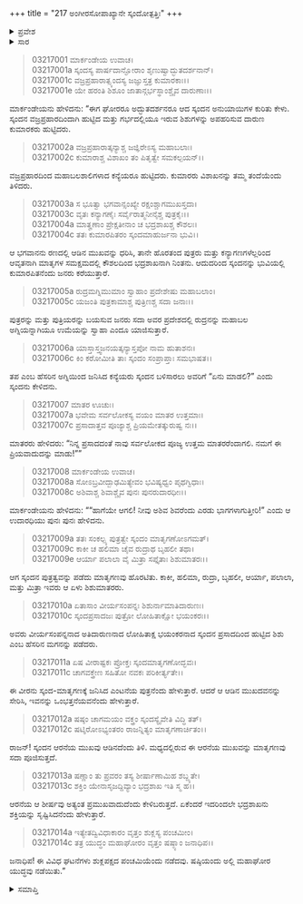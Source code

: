 +++
title = "217 ಅಂಗೀರಸೋಪಾಖ್ಯಾನೇ ಸ್ಕಂದೋತ್ಪತ್ತಿಃ"
+++

<details><summary>ಪ್ರವೇಶ</summary>


।।   ಓಂ ಓಂ ನಮೋ ನಾರಾಯಣಾಯ।।   ಶ್ರೀ ವೇದವ್ಯಾಸಾಯ ನಮಃ ।।

ಶ್ರೀ ಕೃಷ್ಣದ್ವೈಪಾಯನ ವೇದವ್ಯಾಸ ವಿರಚಿತ  

**ಶ್ರೀ ಮಹಾಭಾರತ**

**ಆರಣ್ಯಕ ಪರ್ವ**

**ಮಾರ್ಕಂಡೇಯಸಮಸ್ಯಾ ಪರ್ವ**

**ಅಧ್ಯಾಯ 217**

</details>


<details><summary>ಸಾರ</summary>

ವಜ್ರಪ್ರಹಾರದಿಂದ ಜನಿಸಿದ ಕುಮಾರ ಕುಮಾರಿಯರ ವರ್ಣನೆ (1-14).

</details>


> 03217001 ಮಾರ್ಕಂಡೇಯ ಉವಾಚ।  
03217001a ಸ್ಕಂದಸ್ಯ ಪಾರ್ಷದಾನ್ಘೋರಾಂ ಶೃಣುಷ್ವಾದ್ಭುತದರ್ಶನಾನ್।  
03217001c ವಜ್ರಪ್ರಹಾರಾತ್ಸ್ಕಂದಸ್ಯ ಜಜ್ಞುಸ್ತತ್ರ ಕುಮಾರಕಾಃ।।   
03217001e ಯೇ ಹರಂತಿ ಶಿಶೂಂ ಜಾತಾನ್ಗರ್ಭಸ್ಥಾಂಶ್ಚೈವ ದಾರುಣಾಃ।।

ಮಾರ್ಕಂಡೇಯನು ಹೇಳಿದನು: “ಈಗ ಘೋರರೂ ಅದ್ಭುತದರ್ಶನರೂ ಆದ ಸ್ಕಂದನ ಅನುಯಾಯಿಗಳ ಕುರಿತು ಕೇಳು. ಸ್ಕಂದನ ವಜ್ರಪ್ರಹಾರದಿಂದಾಗಿ ಹುಟ್ಟಿದ ಮತ್ತು ಗರ್ಭದಲ್ಲಿಯೂ ಇರುವ ಶಿಶುಗಳನ್ನು ಅಪಹರಿಸುವ ದಾರುಣ ಕುಮಾರಕರು ಹುಟ್ಟಿದರು.

> 03217002a ವಜ್ರಪ್ರಹಾರಾತ್ಕನ್ಯಾಶ್ಚ ಜಜ್ಞಿರೇಽಸ್ಯ ಮಹಾಬಲಾಃ।  
03217002c ಕುಮಾರಾಶ್ಚ ವಿಶಾಖಂ ತಂ ಪಿತೃತ್ವೇ ಸಮಕಲ್ಪಯನ್।।

ವಜ್ರಪ್ರಹಾರದಿಂದ ಮಹಾಬಲಶಾಲಿಗಳಾದ ಕನ್ಯೆಯರೂ ಹುಟ್ಟಿದರು. ಕುಮಾರರು ವಿಶಾಖನನ್ನು ತಮ್ಮ ತಂದೆಯೆಂದು ತಿಳಿದರು.

> 03217003a ಸ ಭೂತ್ವಾ ಭಗವಾನ್ಸಂಖ್ಯೇ ರಕ್ಷಂಶ್ಚಾಗಮುಖಸ್ತದಾ।  
03217003c ವೃತಃ ಕನ್ಯಾಗಣೈಃ ಸರ್ವೈರಾತ್ಮನೀನೈಶ್ಚ ಪುತ್ರಕೈಃ।।  
03217004a ಮಾತೄಣಾಂ ಪ್ರೇಕ್ಷತೀನಾಂ ಚ ಭದ್ರಶಾಖಶ್ಚ ಕೌಶಲಃ।  
03217004c ತತಃ ಕುಮಾರಪಿತರಂ ಸ್ಕಂದಮಾಹುರ್ಜನಾ ಭುವಿ।।

ಆ ಭಗವಾನನು ರಣದಲ್ಲಿ ಆಡಿನ ಮುಖವನ್ನು ಧರಿಸಿ, ತಾನೇ ಹೊರತಂದ ಪುತ್ರರು ಮತ್ತು ಕನ್ಯಾಗಣಗಳೆಲ್ಲರಿಂದ ಆವೃತನಾಗಿ ಮಾತೃಗಳ ಸಮಕ್ಷಮದಲ್ಲಿ ಕೌಶಲದಿಂದ ಭದ್ರಶಾಖನಾಗಿ ನಿಂತನು. ಆದುದರಿಂದ ಸ್ಕಂದನನ್ನು ಭುವಿಯಲ್ಲಿ ಕುಮಾರಪಿತನೆಂದು ಜನರು ಕರೆಯುತ್ತಾರೆ.

> 03217005a ರುದ್ರಮಗ್ನಿಮುಮಾಂ ಸ್ವಾಹಾಂ ಪ್ರದೇಶೇಷು ಮಹಾಬಲಾಂ।  
03217005c ಯಜಂತಿ ಪುತ್ರಕಾಮಾಶ್ಚ ಪುತ್ರಿಣಶ್ಚ ಸದಾ ಜನಾಃ।।

ಪುತ್ರರನ್ನು ಮತ್ತು ಪುತ್ರಿಯರನ್ನು ಬಯಸುವ ಜನರು ಸದಾ ಅವರ ಪ್ರದೇಶದಲ್ಲಿ ರುದ್ರನನ್ನು ಮಹಾಬಲ ಅಗ್ನಿಯನ್ನಾಗಿಯೂ ಉಮೆಯನ್ನು ಸ್ವಾಹಾ ಎಂದೂ ಯಾಜಿಸುತ್ತಾರೆ.

> 03217006a ಯಾಸ್ತಾಸ್ತ್ವಜನಯತ್ಕನ್ಯಾಸ್ತಪೋ ನಾಮ ಹುತಾಶನಃ।  
03217006c ಕಿಂ ಕರೋಮೀತಿ ತಾಃ ಸ್ಕಂದಂ ಸಂಪ್ರಾಪ್ತಾಃ ಸಮಭಾಷತ।।

ತಪ ಎಂಬ ಹೆಸರಿನ ಅಗ್ನಿಯಿಂದ ಜನಿಸಿದ ಕನ್ಯೆಯರು ಸ್ಕಂದನ ಬಳಿಸಾರಲು ಅವರಿಗೆ “ಏನು ಮಾಡಲಿ?” ಎಂದು ಸ್ಕಂದನು ಕೇಳಿದನು.

> 03217007 ಮಾತರ ಊಚುಃ।  
03217007a ಭವೇಮ ಸರ್ವಲೋಕಸ್ಯ ವಯಂ ಮಾತರ ಉತ್ತಮಾಃ।  
03217007c ಪ್ರಸಾದಾತ್ತವ ಪೂಜ್ಯಾಶ್ಚ ಪ್ರಿಯಮೇತತ್ಕುರುಷ್ವ ನಃ।।

ಮಾತರರು ಹೇಳಿದರು: “ನಿನ್ನ ಪ್ರಸಾದದಂತೆ ನಾವು ಸರ್ವಲೋಕದ ಪೂಜ್ಯ ಉತ್ತಮ ಮಾತರರೆಂದಾಗಲಿ. ನಮಗೆ ಈ ಪ್ರಿಯವಾದುದನ್ನು ಮಾಡು!””

> 03217008 ಮಾರ್ಕಂಡೇಯ ಉವಾಚ।  
03217008a ಸೋಽಬ್ರವೀದ್ಬಾಢಮಿತ್ಯೇವಂ ಭವಿಷ್ಯಧ್ವಂ ಪೃಥಗ್ವಿಧಾಃ।  
03217008c ಅಶಿವಾಶ್ಚ ಶಿವಾಶ್ಚೈವ ಪುನಃ ಪುನರುದಾರಧೀಃ।।

ಮಾರ್ಕಂಡೇಯನು ಹೇಳಿದನು: ““ಹಾಗೆಯೇ ಆಗಲಿ! ನೀವು ಅಶಿವ ಶಿವರೆಂದು ಎರಡು ಭಾಗಗಳಾಗುತ್ತೀರಿ!” ಎಂದು ಆ ಉದಾರಧಿಯು ಪುನಃ ಪುನಃ ಹೇಳಿದನು.

> 03217009a ತತಃ ಸಂಕಲ್ಪ್ಯ ಪುತ್ರತ್ವೇ ಸ್ಕಂದಂ ಮಾತೃಗಣೋಽಗಮತ್।  
03217009c ಕಾಕೀ ಚ ಹಲಿಮಾ ಚೈವ ರುದ್ರಾಥ ಬೃಹಲೀ ತಥಾ।  
03217009e ಆರ್ಯಾ ಪಲಾಲಾ ವೈ ಮಿತ್ರಾ ಸಪ್ತೈತಾಃ ಶಿಶುಮಾತರಃ।।

ಆಗ ಸ್ಕಂದನ ಪುತ್ರತ್ವವನ್ನು ಪಡೆದು ಮಾತೃಗಣವು ಹೊರಟಿತು. ಕಾಕೀ, ಹಲಿಮಾ, ರುದ್ರಾ, ಬೃಹಲೀ, ಆರ್ಯಾ, ಪಲಾಲಾ, ಮತ್ತು ಮಿತ್ರಾ ಇವರು ಆ ಏಳು ಶಿಶುಮಾತರರು.

> 03217010a ಏತಾಸಾಂ ವೀರ್ಯಸಂಪನ್ನಃ ಶಿಶುರ್ನಾಮಾತಿದಾರುಣಃ।  
03217010c ಸ್ಕಂದಪ್ರಸಾದಜಃ ಪುತ್ರೋ ಲೋಹಿತಾಕ್ಷೋ ಭಯಂಕರಃ।।

ಅವರು ವೀರ್ಯಸಂಪನ್ನನಾದ ಅತಿದಾರುಣನಾದ ಲೋಹಿತಾಕ್ಷ ಭಯಂಕರನಾದ ಸ್ಕಂದನ ಪ್ರಸಾದದಿಂದ ಹುಟ್ಟಿದ ಶಿಶು ಎಂಬ ಹೆಸರಿನ ಮಗನನ್ನು ಪಡೆದರು.

> 03217011a ಏಷ ವೀರಾಷ್ಟಕಃ ಪ್ರೋಕ್ತಃ ಸ್ಕಂದಮಾತೃಗಣೋದ್ಭವಃ।   
03217011c ಚಾಗವಕ್ತ್ರೇಣ ಸಹಿತೋ ನವಕಃ ಪರಿಕೀರ್ತ್ಯತೇ।।

ಈ ವೀರನು ಸ್ಕಂದ-ಮಾತೃಗಣಕ್ಕೆ ಜನಿಸಿದ ಎಂಟನೆಯ ಪುತ್ರನೆಂದು ಹೇಳುತ್ತಾರೆ. ಆದರೆ ಆ ಆಡಿನ ಮುಖದವನನ್ನು ಸೇರಿಸಿ, ಇವನನ್ನು ಒಂಭತ್ತನೆಯವನೆಂದು ಹೇಳುತ್ತಾರೆ.

> 03217012a ಷಷ್ಠಂ ಚಾಗಮಯಂ ವಕ್ತ್ರಂ ಸ್ಕಂದಸ್ಯೈವೇತಿ ವಿದ್ಧಿ ತತ್।  
03217012c ಷಟ್ಶಿರೋಽಭ್ಯಂತರಂ ರಾಜನ್ನಿತ್ಯಂ ಮಾತೃಗಣಾರ್ಚಿತಂ।।

ರಾಜನ್! ಸ್ಕಂದನ ಆರನೆಯ ಮುಖವು ಆಡಿನದೆಂದು ತಿಳಿ. ಮಧ್ಯದಲ್ಲಿರುವ ಈ ಆರನೆಯ ಮುಖವನ್ನು ಮಾತೃಗಣವು ಸದಾ ಪೂಜಿಸುತ್ತದೆ.

> 03217013a ಷಣ್ಣಾಂ ತು ಪ್ರವರಂ ತಸ್ಯ ಶೀರ್ಷಾಣಾಮಿಹ ಶಬ್ದ್ಯತೇ।  
03217013c ಶಕ್ತಿಂ ಯೇನಾಸೃಜದ್ದಿವ್ಯಾಂ ಭದ್ರಶಾಖ ಇತಿ ಸ್ಮ ಹ।।

ಆರನೆಯ ಆ ಶೀರ್ಷವು ಅತ್ಯಂತ ಪ್ರಮುಖವಾದುದೆಂದು ಕೇಳಿಬರುತ್ತದೆ. ಏಕೆಂದರೆ ಇದರಿಂದಲೇ ಭದ್ರಶಾಖನು ಶಕ್ತಿಯನ್ನು ಸೃಷ್ಟಿಸಿದನೆಂದು ಹೇಳುತ್ತಾರೆ.

> 03217014a ಇತ್ಯೇತದ್ವಿವಿಧಾಕಾರಂ ವೃತ್ತಂ ಶುಕ್ಲಸ್ಯ ಪಂಚಮೀಂ।  
03217014c ತತ್ರ ಯುದ್ಧಂ ಮಹಾಘೋರಂ ವೃತ್ತಂ ಷಷ್ಠ್ಯಾಂ ಜನಾಧಿಪ।।

ಜನಾಧಿಪ! ಈ ವಿವಿಧ ಘಟನೆಗಳು ಶುಕ್ಲಪಕ್ಷದ ಪಂಚಮಿಯೆಂದು ನಡೆದವು. ಷಷ್ಠಿಯಂದು ಅಲ್ಲಿ ಮಹಾಘೋರ ಯುದ್ಧವು ನಡೆಯಿತು.”


<details><summary>ಸಮಾಪ್ತಿ</summary>


ಇತಿ ಶ್ರೀ ಮಹಾಭಾರತೇ ಆರಣ್ಯಕ ಪರ್ವಣಿ ಮಾರ್ಕಂಡೇಯಸಮಸ್ಯಾ ಪರ್ವಣಿ ಅಂಗೀರಸೋಪಾಖ್ಯಾನೇ ಸ್ಕಂದೋತ್ಪತ್ತೌ ಸಪ್ತದಶಾಧಿಕದ್ವಿಶತತಮೋಽಧ್ಯಾಯಃ।  
ಇದು ಮಹಾಭಾರತದ ಆರಣ್ಯಕ ಪರ್ವದಲ್ಲಿ ಮಾರ್ಕಂಡೇಯಸಮಸ್ಯಾ ಪರ್ವದಲ್ಲಿ ಅಂಗೀರಸೋಪಾಖ್ಯಾನದಲ್ಲಿ ಸ್ಕಂದೋತ್ಪತ್ತಿಯಲ್ಲಿ ಇನ್ನೂರಾಹದಿನೇಳನೆಯ ಅಧ್ಯಾಯವು.



</details>
